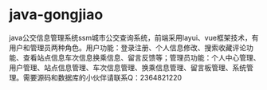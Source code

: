# java-gongjiao
java公交信息管理系统ssm城市公交查询系统，前端采用layui、vue框架技术，有用户和管理员两种角色。用户功能：登录注册、个人信息修改、搜索收藏评论功能、查看站点信息车次信息换乘信息、留言反馈等；管理员功能：个人中心管理、用户管理、站点信息管理、车次信息管理、换乘信息管理、留言板管理、系统管理。需要源码和数据库的小伙伴请联系Q：2364821220
